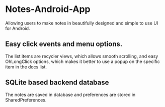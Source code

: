 # Notes-Android-App
Allowing users to make notes in beautifully designed and simple to use UI for Android.

## Easy click events and menu options.
The list items are recycler views, which allows smooth scrolling, and easy OhLongClick options, which makes it better to use a popup on the specific item in the docs list.

## SQLite based backend database
The notes are saved in database and preferences are stored in SharedPreferences.
